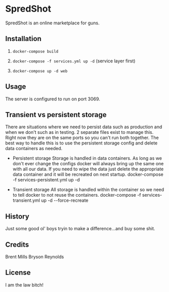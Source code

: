 # SpredShot

SpredShot is an online marketplace for guns.

## Installation

1. `docker-compose build`

2. `docker-compose -f services.yml up -d` (service layer first)

3. `docker-compose up -d web`

## Usage

The server is configured to run on port 3069.

## Transient vs persistent storage

There are situations where we need to persist data such as production and when we don't such as in testing.  2 separate files exist to manage this.  Right now they are on the same ports so you can't run both together.  The best way to handle this is to use the persistent storage config and delete data containers as needed.

* Persistent storage
Storage is handled in data containers.  As long as we don't ever change the configs docker will always bring up the same one with all our data.  If you need to wipe the data just delete the appropriate data container and it will be recreated on next startup.
docker-compose -f services-persistent.yml up -d

* Transient storage
All storage is handled within the container so we need to tell docker to not reuse the containers.
docker-compose -f services-transient.yml up -d --force-recreate

## History

Just some good ol' boys tryin to make a difference...and buy some shit.

## Credits

Brent Mills
Bryson Reynolds

## License

I am the law bitch!


